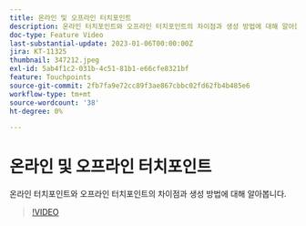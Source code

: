```yaml
---
title: 온라인 및 오프라인 터치포인트
description: 온라인 터치포인트와 오프라인 터치포인트의 차이점과 생성 방법에 대해 알아봅니다.
doc-type: Feature Video
last-substantial-update: 2023-01-06T00:00:00Z
jira: KT-11325
thumbnail: 347212.jpeg
exl-id: 5ab4f1c2-031b-4c51-81b1-e66cfe8321bf
feature: Touchpoints
source-git-commit: 2fb7fa9e72cc89f3ae867cbbc02fd62fb4b485e6
workflow-type: tm+mt
source-wordcount: '38'
ht-degree: 0%

---
```


# 온라인 및 오프라인 터치포인트

온라인 터치포인트와 오프라인 터치포인트의 차이점과 생성 방법에 대해 알아봅니다.

>[!VIDEO](https://video.tv.adobe.com/v/347212/?quality=12&learn=on)
